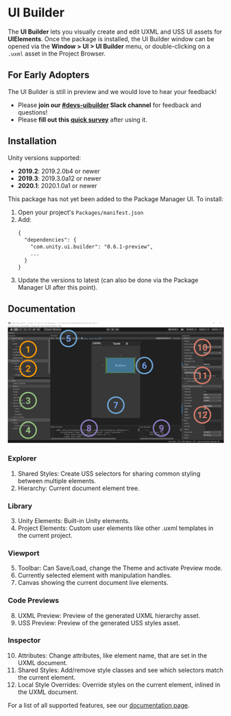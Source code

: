 # UI Builder

The **UI Builder** lets you visually create and edit UXML and USS UI assets for **UIElements**. Once the package is installed, the UI Builder window can be opened via the **Window > UI > UI Builder** menu, or double-clicking on a `.uxml` asset in the Project Browser.

## For Early Adopters

The UI Builder is still in preview and we would love to hear your feedback!

- Please **join our [#devs-uibuilder](https://unity.slack.com/archives/CJ3TX00QJ) Slack channel** for feedback and questions!
- Please **fill out this [quick survey](https://docs.google.com/forms/d/e/1FAIpQLSeuzRT8BZQbORCXJUl_CdCMpdgyu5ZJfE3yQldTNU77LfnFgw/viewform)** after using it.

## Installation

Unity versions supported:
- **2019.2**: 2019.2.0b4 or newer
- **2019.3**: 2019.3.0a12 or newer
- **2020.1**: 2020.1.0a1 or newer

This package has not yet been added to the Package Manager UI. To install:
1. Open your project's `Packages/manifest.json`
1. Add:
    ```
    {
      "dependencies": {
        "com.unity.ui.builder": "0.6.1-preview",
        ...
      }
    }
    ```
1. Update the versions to latest (can also be done via the Package Manager UI after this point).

## Documentation

![UI Builder Main Window](Documentation~/UIBuilderAnnotatedMainWindow.png)

### Explorer
1. Shared Styles: Create USS selectors for sharing common styling between multiple elements.
2. Hierarchy: Current document element tree.
### Library
3. Unity Elements: Built-in Unity elements.
4. Project Elements: Custom user elements like other .uxml templates in the current project.
### Viewport
5. Toolbar: Can Save/Load, change the Theme and activate Preview mode.
6. Currently selected element with manipulation handles.
7. Canvas showing the current document live elements.
### Code Previews
8. UXML Preview: Preview of the generated UXML hierarchy asset.
9. USS Preview: Preview of the generated USS styles asset.
### Inspector
10. Attributes: Change attributes, like element name, that are set in the UXML document.
11. Shared Styles: Add/remove style classes and see which selectors match the current element.
12. Local Style Overrides: Override styles on the current element, inlined in the UXML document.

For a list of all supported features, see our [documentation page](Documentation~/UI.Builder.md).
